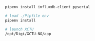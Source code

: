 ```bash
pipenv install influxdb-client pyserial

# load ./Pipfile env
pipenv install

```

```bash
# launch XCTU
/opt/Digi/XCTU-NG/app
```
